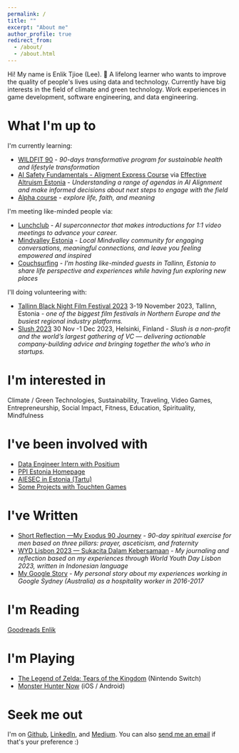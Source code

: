 ```yaml
---
permalink: /
title: ""
excerpt: "About me"
author_profile: true
redirect_from: 
  - /about/
  - /about.html
---
```


Hi! My name is Enlik Tjioe (Lee). 👋
A lifelong learner who wants to improve the quality of people's lives using data and technology. Currently have big interests in the field of climate and green technology. Work experiences in game development, software engineering, and data engineering.

# What I'm up to

I'm currently learning:

- [WILDFIT 90](https://getwildfit.com/get-started/) - *90-days transformative program for sustainable health and lifestyle transformation*
- [AI Safety Fundamentals - Aligment Express Course](https://course.aisafetyfundamentals.com/alignment) via [Effective Altruism Estonia](https://www.efektiivnealtruism.org/about) -  *Understanding a range of agendas in AI Alignment and make informed decisions about next steps to engage with the field*
- [Alpha course](https://www.focuschurch.ee/alpha) - *explore life, faith, and meaning*

I'm meeting like-minded people via:

- [Lunchclub](https://lunchclub.com/) - *AI superconnector that makes introductions for 1:1 video meetings to advance your career.*
- [Mindvalley Estonia](https://meetup.mindvalley.com/estonia/) - *Local Mindvalley community for engaging conversations, meaningful connections, and leave you feeling empowered and inspired*
- [Couchsurfing](https://www.couchsurfing.com/people/enlik) - *I'm hosting like-minded guests in Tallinn, Estonia to share life perspective and experiences while having fun exploring new places*

I'll doing volunteering with:

- [Tallinn Black Night Film Festival 2023](https://poff.ee/en/) 3-19 November 2023, Tallinn, Estonia - *one of the biggest film festivals in Northern Europe and the busiest regional industry platforms.*
- [Slush 2023](https://slush23.com/volunteers/) 30 Nov -1 Dec 2023, Helsinki, Finland - *Slush is a non-profit and the world’s largest gathering of VC — delivering actionable company-building advice and bringing together the who’s who in startups.*

# I'm interested in

Climate / Green Technologies, Sustainability, Traveling, Video Games, Entrepreneurship, Social Impact, Fitness, Education, Spirituality, Mindfulness

# I've been involved with

- [Data Engineer Intern with Positium](https://www.positium.com/research/positium-data-mediator)                    
- [PPI Estonia Homepage](http://estonia.ppi.id/)                    
- [AIESEC in Estonia (Tartu)](https://aiesec.ee/)        
- [Some Projects with Touchten Games](https://enlikstefanus.wixsite.com/enliktjioe)

# I've Written

- [Short Reflection —My Exodus 90 Journey](https://enliktjioe.medium.com/short-reflection-my-exodus-90-journey-18ce3a840abe) - *90-day spiritual exercise for men based on three pillars: prayer, asceticism, and fraternity*
- [WYD Lisbon 2023 — Sukacita Dalam Kebersamaan](https://enliktjioe.medium.com/wyd-lisbon-2023-sukacita-dalam-kebersamaan-b3e4fb0bc3ed) - *My journaling and reflection based on my experiences through World Youth Day Lisbon 2023, written in Indonesian language*
- [My Google Story](https://enliktjioe.wordpress.com/2017/05/26/my-google-story/) - *My personal story about my experiences working in Google Sydney (Australia) as a hospitality worker in 2016-2017*

# I'm Reading

[Goodreads Enlik](https://goodreads.com/enlik)

# I'm Playing

- [The Legend of Zelda: Tears of the Kingdom](https://zelda.nintendo.com/tears-of-the-kingdom/) (Nintendo Switch)
- [Monster Hunter Now](https://monsterhunternow.com/en) (iOS / Android)

# Seek me out

I'm on [Github](https://github.com/enliktjioe), [LinkedIn](https://www.linkedin.com/in/enlik/), and [Medium](https://medium.com/@enliktjioe). You can also [send me an email](mailto:enlik.estonia@gmail.com) if that's your preference :)